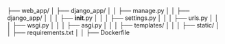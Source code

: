 ├── web_app/
│   ├── django_app/
│   │   ├── manage.py
│   │   ├── django_app/
│   │   │   ├── __init__.py
│   │   │   ├── settings.py
│   │   │   ├── urls.py
│   │   │   ├── wsgi.py
│   │   │   ├── asgi.py
│   │   │   ├── templates/
│   │   │   ├── static/
│   │   ├── requirements.txt
│   │   ├── Dockerfile